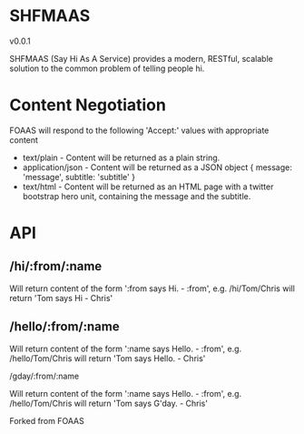 # SHFMAAS

v0.0.1

SHFMAAS (Say Hi As A Service) provides a modern, RESTful, scalable solution to the common problem of telling people hi.

# Content Negotiation

FOAAS will respond to the following 'Accept:' values with appropriate content

* text/plain - Content will be returned as a plain string.
* application/json - Content will be returned as a JSON object { message: 'message', subtitle: 'subtitle' }
* text/html - Content will be returned as an HTML page with a twitter bootstrap hero unit, containing the message and the subtitle.

# API

## /hi/:from/:name

Will return content of the form ':from says Hi. - :from', e.g. /hi/Tom/Chris will return 'Tom says Hi - Chris'

## /hello/:from/:name

Will return content of the form ':name says Hello. - :from', e.g. /hello/Tom/Chris will return 'Tom says Hello. - Chris'

/gday/:from/:name

Will return content of the form ':name says Hello. - :from', e.g. /hello/Tom/Chris will return 'Tom says G'day. - Chris'

Forked from FOAAS